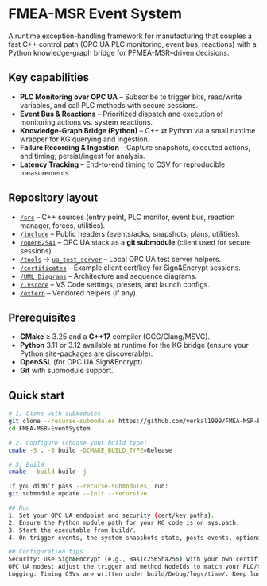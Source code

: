 # FMEA-MSR Event System

A runtime exception-handling framework for manufacturing that couples a fast C++ control path (OPC UA PLC monitoring, event bus, reactions) with a Python knowledge-graph bridge for PFMEA-MSR–driven decisions.

## Key capabilities
- **PLC Monitoring over OPC UA** – Subscribe to trigger bits, read/write variables, and call PLC methods with secure sessions.
- **Event Bus & Reactions** – Prioritized dispatch and execution of monitoring actions vs. system reactions.
- **Knowledge-Graph Bridge (Python)** – C++ ⇄ Python via a small runtime wrapper for KG querying and ingestion.
- **Failure Recording & Ingestion** – Capture snapshots, executed actions, and timing; persist/ingest for analysis.
- **Latency Tracking** – End-to-end timing to CSV for reproducible measurements.

## Repository layout
- [`/src`](src/README.md) – C++ sources (entry point, PLC monitor, event bus, reaction manager, forces, utilities).
- [`/include`](include/README.md) – Public headers (events/acks, snapshots, plans, utilities).
- [`/open62541`](open62541/README.md) – OPC UA stack as a **git submodule** (client used for secure sessions).
- [`/tools`](tools/README.md) → [`ua_test_server`](tools/ua_test_server/README.md) – Local OPC UA test server helpers.
- [`/certificates`](certificates/README.md) – Example client cert/key for Sign&Encrypt sessions.
- [`/UML Diagrams`](UML%20Diagrams/README.md) – Architecture and sequence diagrams.
- [`/.vscode`](.vscode/README.md) – VS Code settings, presets, and launch configs.
- [`/extern`](extern/README.md) – Vendored helpers (if any).

## Prerequisites
- **CMake** ≥ 3.25 and a **C++17** compiler (GCC/Clang/MSVC).
- **Python** 3.11 or 3.12 available at runtime for the KG bridge (ensure your Python site-packages are discoverable).
- **OpenSSL** (for OPC UA Sign&Encrypt).
- **Git** with submodule support.

## Quick start

```bash
# 1) Clone with submodules
git clone --recurse-submodules https://github.com/verkal1999/FMEA-MSR-EventSystem.git
cd FMEA-MSR-EventSystem

# 2) Configure (choose your build type)
cmake -S . -B build -DCMAKE_BUILD_TYPE=Release

# 3) Build
cmake --build build -j

If you didn’t pass --recurse-submodules, run:
git submodule update --init --recursive.

## Run
1. Set your OPC UA endpoint and security (cert/key paths).
2. Ensure the Python module path for your KG code is on sys.path.
3. Start the executable from build/.
4. On trigger events, the system snapshots state, posts events, optionally queries/ingests KG data, and writes timing CSVs in logs/time/.

## Configuration tips
Security: Use Sign&Encrypt (e.g., Basic256Sha256) with your own certificate and private key.
OPC UA nodes: Adjust the trigger and method NodeIds to match your PLC/test server.
Logging: Timing CSVs are written under build/Debug/logs/time/. Keep long-running tests in a separate folder per run.

